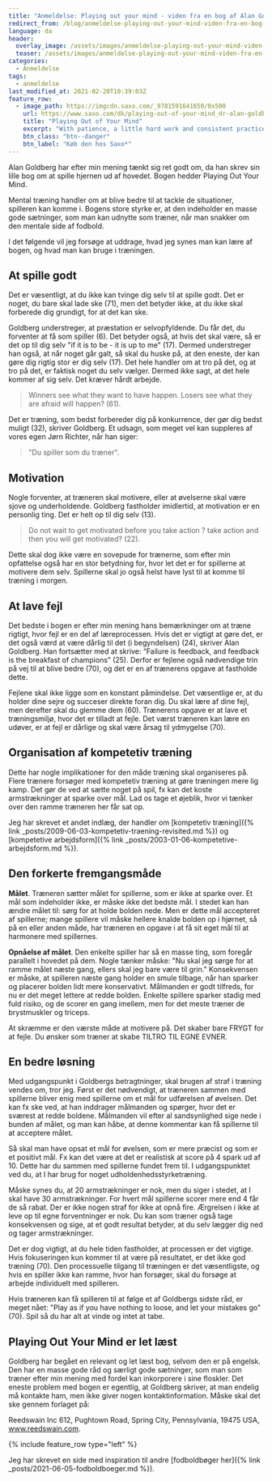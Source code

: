 ```yaml
---
title: "Anmeldelse: Playing out your mind - viden fra en bog af Alan Goldberg"
redirect_from: /blog/anmeldelse-playing-out-your-mind-viden-fra-en-bog-af-alan-goldberg
language: da
header:
  overlay_image: /assets/images/anmeldelse-playing-out-your-mind-viden-fra-en-bog-af-alan-goldberg.jpg
  teaser: /assets/images/anmeldelse-playing-out-your-mind-viden-fra-en-bog-af-alan-goldberg.jpg
categories:
  - Anmeldelse
tags:
  - anmeldelse
last_modified_at: 2021-02-20T10:39:03Z
feature_row:
  - image_path: https://imgcdn.saxo.com/_9781591641650/0x500
    url: https://www.saxo.com/dk/playing-out-of-your-mind_dr-alan-goldberg_paperback_9781591641650
    title: "Playing Out of Your Mind"
    excerpt: "With patience, a little hard work and consistent practice, you can train yourself to develop the mind of a champion. Mental toughness can be learned You can do it This book provides you with all the strategies you need to become a mentally tough soccer player."
    btn_class: "btn--danger"
    btn_label: "Køb den hos Saxo*"
---
```


Alan Goldberg har efter min mening tænkt sig ret godt om, da han skrev sin lille bog om at spille hjernen ud af hovedet. Bogen hedder Playing Out Your Mind.

Mental træning handler om at blive bedre til at tackle de situationer, spilleren kan komme i. Bogens store styrke er, at den indeholder en masse gode sætninger, som man kan udnytte som træner, når man snakker om den mentale side af fodbold.

I det følgende vil jeg forsøge at uddrage, hvad jeg synes man kan lære af bogen, og hvad man kan bruge i træningen.

## At spille godt

Det er væsentligt, at du ikke kan tvinge dig selv til at spille godt. Det er noget, du bare skal lade ske (71), men det betyder ikke, at du ikke skal forberede dig grundigt, for at det kan ske.

Goldberg understreger, at præstation er selvopfyldende. Du får det, du forventer at få som spiller (6). Det betyder også, at hvis det skal være, så er det op til dig selv "if it is to be - it is up to me" (17). Dermed understreger han også, at når noget går galt, så skal du huske på, at den eneste, der kan gøre dig rigtig stor er dig selv (17). Det hele handler om at tro på det, og at tro på det, er faktisk noget du selv vælger. Dermed ikke sagt, at det hele kommer af sig selv. Det kræver hårdt arbejde.

> Winners see what they want to have happen. Losers see what they are afraid will happen? (61).

Det er træning, som bedst forbereder dig på konkurrence, der gør dig bedst muligt (32), skriver Goldberg. Et udsagn, som meget vel kan suppleres af vores egen Jørn Richter, når han siger: 

> "Du spiller som du træner".

## Motivation

Nogle forventer, at træneren skal motivere, eller at øvelserne skal være sjove og underholdende. Goldberg fastholder imidlertid, at motivation er en personlig ting. Det er helt op til dig selv (13).

> Do not wait to get motivated before you take action ? take action and then you will get motivated? (22).

Dette skal dog ikke være en sovepude for trænerne, som efter min opfattelse også har en stor betydning for, hvor let det er for spillerne at motivere dem selv. Spillerne skal jo også helst have lyst til at komme til træning i morgen.

## At lave fejl

Det bedste i bogen er efter min mening hans bemærkninger om at træne rigtigt, hvor fejl er en del af læreprocessen. Hvis det er vigtigt at gøre det, er det også værd at være dårlig til det (i begyndelsen) (24), skriver Alan Goldberg. Han fortsætter med at skrive: <q>Failure is feedback, and feedback is the breakfast of champions</q> (25). Derfor er fejlene også nødvendige trin på vej til at blive bedre (70), og det er en af trænerens opgave at fastholde dette.

Fejlene skal ikke ligge som en konstant påmindelse. Det væsentlige er, at du holder dine sejre og succeser direkte foran dig. Du skal lære af dine fejl, men derefter skal du glemme dem (60). Trænerens opgave er at lave et træningsmiljø, hvor det er tilladt at fejle. Det værst træneren kan lære en udøver, er at fejl er dårlige og skal være årsag til ydmygelse (70).

## Organisation af kompetetiv træning

Dette har nogle implikationer for den måde træning skal organiseres på. Flere trænere forsøger med kompetetiv træning at gøre træningen mere lig kamp. Det gør de ved at sætte noget på spil, fx kan det koste armstrækninger at sparke over mål. Lad os tage et øjeblik, hvor vi tænker over den ramme træneren her får sat op.

Jeg har skrevet et andet indlæg, der handler om [kompetetiv træning]({% link _posts/2009-06-03-kompetetiv-traening-revisited.md %}) og [kompetetive arbejdsform]({% link _posts/2003-01-06-kompetetive-arbejdsform.md %}).

## Den forkerte fremgangsmåde

**Målet**. Træneren sætter målet for spillerne, som er ikke at sparke over. Et mål som indeholder ikke, er måske ikke det bedste mål. I stedet kan han ændre målet til: sørg for at holde bolden nede. Men er dette mål accepteret af spillerne; mange spillere vil måske hellere knalde bolden op i hjørnet, så på en eller anden måde, har træneren en opgave i at få sit eget mål til at harmonere med spillernes.

**Opnåelse af målet**. Den enkelte spiller har så en masse ting, som foregår parallelt i hovedet på dem. Nogle tænker måske: "Nu skal jeg sørge for at ramme målet næste gang, ellers skal jeg bare være til grin." Konsekvensen er måske, at spilleren næste gang holder en smule tilbage, når han sparker og placerer bolden lidt mere konservativt. Målmanden er godt tilfreds, for nu er det meget lettere at redde bolden. Enkelte spillere sparker stadig med fuld risiko, og de scorer en gang imellem, men for det meste træner de brystmuskler og triceps.

At skræmme er den værste måde at motivere på. Det skaber bare FRYGT for at fejle. Du ønsker som træner at skabe TILTRO TIL EGNE EVNER.

## En bedre løsning

Med udgangspunkt i Goldbergs betragtninger, skal brugen af straf i træning vendes om, tror jeg. Først er det nødvendigt, at træneren sammen med spillerne bliver enig med spillerne om et mål for udførelsen af øvelsen. Det kan fx ske ved, at han inddrager målmanden og spørger, hvor det er sværest at redde boldene. Målmanden vil efter al sandsynlighed sige nede i bunden af målet, og man kan håbe, at denne kommentar kan få spillerne til at acceptere målet.

Så skal man have opsat et mål for øvelsen, som er mere præcist og som er et positivt mål. Fx kan det være at det er realistisk at score på 4 spark ud af 10. Dette har du sammen med spillerne fundet frem til. I udgangspunktet ved du, at I har brug for noget udholdenhedsstyrketræning.

Måske synes du, at 20 armstrækninger er nok, men du siger i stedet, at I skal have 30 armstrækninger. For hvert mål spillerne scorer mere end 4 får de så rabat. Der er ikke nogen straf for ikke at opnå fire. Ærgrelsen i ikke at leve op til egne forventninger er nok. Du kan som træner også tage konsekvensen og sige, at et godt resultat betyder, at du selv lægger dig ned og tager armstrækninger.

Det er dog vigtigt, at du hele tiden fastholder, at processen er det vigtige. Hvis fokuseringen kun kommer til at være på resultatet, er det ikke god træning (70). Den processuelle tilgang til træningen er det væsentligste, og hvis en spiller ikke kan ramme, hvor han forsøger, skal du forsøge at arbejde individuelt med spilleren.

Hvis træneren kan få spilleren til at følge et af Goldbergs sidste råd, er meget nået: "Play as if you have nothing to loose, and let your mistakes go" (70). Spil så du har alt at vinde og intet at tabe.

## Playing Out Your Mind er let læst

Goldberg har begået en relevant og let læst bog, selvom den er på engelsk. Den har en masse gode råd og særligt gode sætninger, som man som træner efter min mening med fordel kan inkorporere i sine floskler. Det eneste problem med bogen er egentlig, at Goldberg skriver, at man endelig må kontakte ham, men ikke giver nogen kontaktinformation. Måske skal det ske gennem forlaget på:

Reedswain Inc 612, Pughtown Road, Spring City, Pennsylvania, 19475 USA, www.reedswain.com.

{% include feature_row type="left" %}

Jeg har skrevet en side med inspiration til andre [fodboldbøger her]({% link _posts/2021-06-05-fodboldboeger.md %}).
